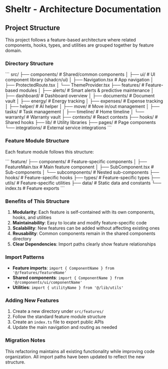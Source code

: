 # Sheltr - Architecture Documentation

## Project Structure

This project follows a feature-based architecture where related components, hooks, types, and utilities are grouped together by feature domain.

### Directory Structure

\`\`\`
src/
├── components/           # Shared/common components
│   ├── ui/              # UI component library (shadcn/ui)
│   ├── Navigation.tsx   # App navigation
│   ├── ProtectedRoute.tsx
│   └── ThemeProvider.tsx
├── features/            # Feature-based modules
│   ├── alerts/          # Smart alerts & predictive maintenance
│   ├── dashboard/       # Dashboard overview
│   ├── documents/       # Document vault
│   ├── energy/          # Energy tracking
│   ├── expenses/        # Expense tracking
│   ├── helper/          # AI helper
│   ├── move/            # Move in/out management
│   ├── tasks/           # Task management
│   ├── timeline/        # Home timeline
│   └── warranty/        # Warranty vault
├── contexts/            # React contexts
├── hooks/               # Shared hooks
├── lib/                 # Utility libraries
├── pages/               # Page components
└── integrations/        # External service integrations
\`\`\`

### Feature Module Structure

Each feature module follows this structure:

\`\`\`
feature/
├── components/          # Feature-specific components
│   ├── FeatureMain.tsx  # Main feature component
│   ├── SubComponent.tsx # Sub-components
│   └── subcomponents/   # Nested sub-components
├── hooks/               # Feature-specific hooks
├── types/               # Feature-specific types
├── utils/               # Feature-specific utilities
├── data/                # Static data and constants
└── index.ts             # Feature exports
\`\`\`

### Benefits of This Structure

1. **Modularity**: Each feature is self-contained with its own components, hooks, and utilities
2. **Maintainability**: Easy to locate and modify feature-specific code
3. **Scalability**: New features can be added without affecting existing ones
4. **Reusability**: Common components remain in the shared components directory
5. **Clear Dependencies**: Import paths clearly show feature relationships

### Import Patterns

- **Feature imports**: `import { ComponentName } from '@/features/featureName'`
- **Shared components**: `import { ComponentName } from '@/components/ui/componentName'`
- **Utilities**: `import { utilityName } from '@/lib/utils'`

### Adding New Features

1. Create a new directory under `src/features/`
2. Follow the standard feature module structure
3. Create an `index.ts` file to export public APIs
4. Update the main navigation and routing as needed

### Migration Notes

This refactoring maintains all existing functionality while improving code organization. All import paths have been updated to reflect the new structure.
